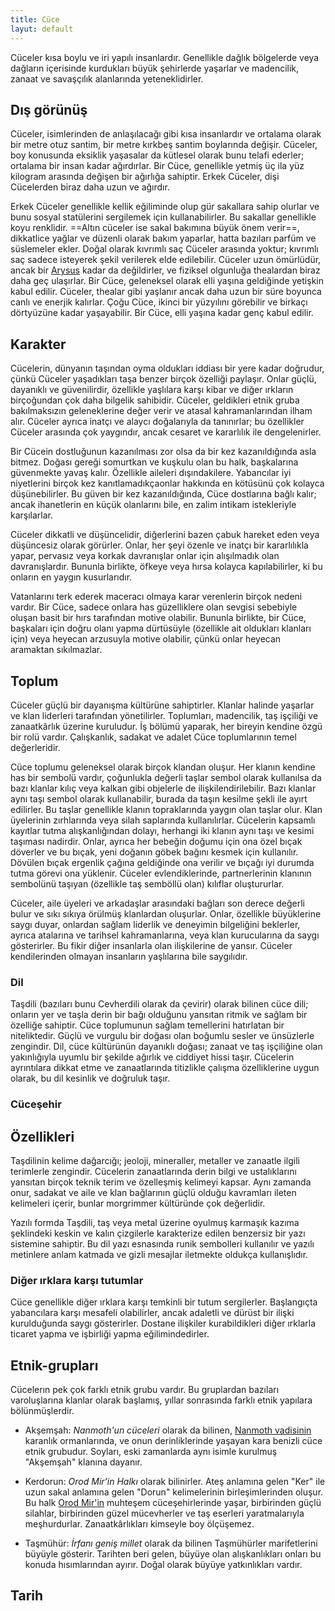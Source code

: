 ```yaml
---
title: Cüce
layut: default
---
```

Cüceler kısa boylu ve iri yapılı insanlardır. Genellikle dağlık bölgelerde veya dağların içerisinde kurdukları büyük şehirlerde yaşarlar ve madencilik, zanaat ve savaşçılık alanlarında yeteneklidirler.

## Dış görünüş
Cüceler, isimlerinden de anlaşılacağı gibi kısa insanlardır ve ortalama olarak bir metre otuz santim, bir metre kırkbeş santim boylarında değişir. Cüceler, boy konusunda eksiklik yaşasalar da kütlesel olarak bunu telafi ederler; ortalama bir insan kadar ağırdırlar. Bir Cüce, genellikle yetmiş üç ila yüz kilogram arasında değişen bir ağırlığa sahiptir. Erkek Cüceler, dişi Cücelerden biraz daha uzun ve ağırdır.

Erkek Cüceler genellikle kellik eğiliminde olup gür sakallara sahip olurlar ve bunu sosyal statülerini sergilemek için kullanabilirler. Bu sakallar genellikle koyu renklidir. ==Altın cüceler ise sakal bakımına büyük önem verir==, dikkatlice yağlar ve düzenli olarak bakım yaparlar, hatta bazıları parfüm ve süslemeler ekler. Doğal olarak kıvrımlı saç Cüceler arasında yoktur; kıvrımlı saç sadece isteyerek şekil verilerek elde edilebilir.
Cüceler uzun ömürlüdür, ancak bir [Arysus]({{site.baseurl}}wiki/arysus.html) kadar da değildirler, ve fiziksel olgunluğa thealardan biraz daha geç ulaşırlar. Bir Cüce, geleneksel olarak elli yaşına geldiğinde yetişkin kabul edilir. Cüceler, thealar gibi yaşlanır ancak daha uzun bir süre boyunca canlı ve enerjik kalırlar. Çoğu Cüce, ikinci bir yüzyılını görebilir ve birkaçı dörtyüzüne kadar yaşayabilir. Bir Cüce, elli yaşına kadar genç kabul edilir.

## Karakter
Cücelerin, dünyanın taşından oyma oldukları iddiası bir yere kadar doğrudur, çünkü Cüceler yaşadıkları taşa benzer birçok özelliği paylaşır. Onlar güçlü, dayanıklı ve güvenilirdir, özellikle yaşlılara karşı kibar ve diğer ırkların birçoğundan çok daha bilgelik sahibidir. Cüceler, geldikleri etnik gruba bakılmaksızın geleneklerine değer verir ve atasal kahramanlarından ilham alır. Cüceler ayrıca inatçı ve alaycı doğalarıyla da tanınırlar; bu özellikler Cüceler arasında çok yaygındır, ancak cesaret ve kararlılık ile dengelenirler.

Bir Cücein dostluğunun kazanılması zor olsa da bir kez kazanıldığında asla bitmez. Doğası gereği somurtkan ve kuşkulu olan bu halk, başkalarına güvenmekte yavaş kalır. Özellikle aileleri dışındakilere. Yabancılar iyi niyetlerini birçok kez kanıtlamadıkçaonlar hakkında en kötüsünü çok kolayca düşünebilirler. Bu güven bir kez kazanıldığında, Cüce dostlarına bağlı kalır; ancak ihanetlerin en küçük olanlarını bile, en zalim intikam istekleriyle karşılarlar.

Cüceler dikkatli ve düşüncelidir, diğerlerini bazen çabuk hareket eden veya düşüncesiz olarak görürler. Onlar, her şeyi özenle ve inatçı bir kararlılıkla yapar, pervasız veya korkak davranışlar onlar için alışılmadık olan davranışlardır. Bununla birlikte, öfkeye veya hırsa kolayca kapılabilirler, ki bu onların en yaygın kusurlarıdır.

Vatanlarını terk ederek maceracı olmaya karar verenlerin birçok nedeni vardır. Bir Cüce, sadece onlara has güzelliklere olan sevgisi sebebiyle oluşan basit bir hırs tarafından motive olabilir. Bununla birlikte, bir Cüce, başkaları için doğru olanı yapma dürtüsüyle (özellikle ait oldukları klanları için) veya heyecan arzusuyla motive olabilir, çünkü onlar heyecan aramaktan sıkılmazlar.

## Toplum
Cüceler güçlü bir dayanışma kültürüne sahiptirler. Klanlar halinde yaşarlar ve klan liderleri tarafından yönetilirler. Toplumları, madencilik, taş işçiliği ve zanaatkârlık üzerine kuruludur. İş bölümü yaparak, her bireyin kendine özgü bir rolü vardır. Çalışkanlık, sadakat ve adalet Cüce toplumlarının temel değerleridir.

Cüce toplumu geleneksel olarak birçok klandan oluşur. Her klanın kendine has bir sembolü vardır, çoğunlukla değerli taşlar sembol olarak kullanılsa da bazı klanlar kılıç veya kalkan gibi objelerle de ilişkilendirilebilir. Bazı klanlar aynı taşı sembol olarak kullanabilir, burada da taşın kesilme şekli ile ayırt edilirler. Bu taşlar genellikle klanın topraklarında yaygın olan taşlar olur. Klan üyelerinin zırhlarında veya silah saplarında kullanılırlar. Cücelerin kapsamlı kayıtlar tutma alışkanlığından dolayı, herhangi iki klanın aynı taşı ve kesimi taşıması nadirdir. Onlar, ayrıca her bebeğin doğumu için ona özel bıçak döverler ve bu bıçak, yeni doğanın göbek bağını kesmek için kullanılır. Dövülen bıçak ergenlik çağına geldiğinde ona verilir ve bıçağı iyi durumda tutma görevi ona yüklenir. Cüceler evlendiklerinde, partnerlerinin klanının sembolünü taşıyan (özellikle taş semböllü olan) kılıflar oluştururlar.

Cüceler, aile üyeleri ve arkadaşlar arasındaki bağları son derece değerli bulur ve sıkı sıkıya örülmüş klanlardan oluşurlar. Onlar, özellikle büyüklerine saygı duyar, onlardan sağlam liderlik ve deneyimin bilgeliğini beklerler, ayrıca atalarına ve tarihsel kahramanlarına, veya klan kurucularına da saygı gösterirler. Bu fikir diğer insanlarla olan ilişkilerine de yansır. Cüceler kendilerinden olmayan insanların yaşlılarına bile saygılıdır.

### Dil
Taşdili (bazıları bunu Cevherdili olarak da çevirir) olarak bilinen cüce dili; onların yer ve taşla derin bir bağı olduğunu yansıtan ritmik ve sağlam bir özelliğe sahiptir. Cüce toplumunun sağlam temellerini hatırlatan bir niteliktedir. Güçlü ve vurgulu bir doğası olan boğumlu sesler ve ünsüzlerle zengindir. Dil, cüce kültürünün dayanıklı doğası; zanaat ve taş işçiliğine olan yakınlığıyla uyumlu bir şekilde ağırlık ve ciddiyet hissi taşır. Cücelerin ayrıntılara dikkat etme ve zanaatlarında titizlikle çalışma özelliklerine uygun olarak, bu dil kesinlik ve doğruluk taşır.

### Cüceşehir

## Özellikleri
Taşdilinin kelime dağarcığı; jeoloji, mineraller, metaller ve zanaatle ilgili terimlerle zengindir. Cücelerin zanaatlarında derin bilgi ve ustalıklarını yansıtan birçok teknik terim ve özelleşmiş kelimeyi kapsar. Aynı zamanda onur, sadakat ve aile ve klan bağlarının güçlü olduğu kavramları ileten kelimeleri içerir, bunlar morgrimmer kültüründe çok değerlidir.

Yazılı formda Taşdili, taş veya metal üzerine oyulmuş karmaşık kazıma şeklindeki keskin ve kalın çizgilerle karakterize edilen benzersiz bir yazı sistemine sahiptir. Bu dil yazı esnasında runik sembolleri kullanılır ve yazılı metinlere anlam katmada ve gizli mesajlar iletmekte oldukça kullanışlıdır.

### Diğer ırklara karşı tutumlar
Cüce genellikle diğer ırklara karşı temkinli bir tutum sergilerler. Başlangıçta yabancılara karşı mesafeli olabilirler, ancak adaletli ve dürüst bir ilişki kurulduğunda saygı gösterirler. Dostane ilişkiler kurabildikleri diğer ırklarla ticaret yapma ve işbirliği yapma eğilimindedirler.

## Etnik-grupları
Cücelerın pek çok farklı etnik grubu vardır. Bu gruplardan bazıları varoluşlarına klanlar olarak başlamış, yıllar sonrasında farklı etnik yapılara bölünmüşlerdir.

- Akşemşah: _Nanmoth'un cüceleri_ olarak da bilinen, [Nanmoth vadisinin]({{site.baseurl}}wiki/nanmoth-vadisi.html) karanlık ormanlarında, ve onun derinliklerinde yaşayan kara benizli cüce etnik grubudur. Soyları, eski zamanlarda aynı isimle kurulmuş "Akşemşah" klanına dayanır.

- Kerdorun: _Orod Mir'in Halkı_ olarak bilinirler. Ateş anlamına gelen "Ker" ile uzun sakal anlamına gelen "Dorun" kelimelerinin birleşimlerinden oluşur. Bu halk [Orod Mir'in]({{site.baseurl}}wiki/orod-mir.html) muhteşem cüceşehirlerinde yaşar, birbirinden güçlü silahlar, birbirinden güzel mücevherler ve taş eserleri yaratmalarıyla meşhurdurlar. Zanaatkârlıkları kimseyle boy ölçüşemez.

- Taşmühür: _İrfanı geniş millet_ olarak da bilinen Taşmühürler marifetlerini büyüyle gösterir. Tarihten beri gelen, büyüye olan alışkanlıkları onları bu konuda hısımlarından ayırır. Doğal olarak büyüye yatkınlıkları vardır.

## Tarih